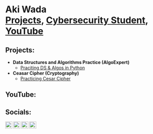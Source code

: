 <h1>Aki Wada <br/><a href="https://github.com/akiwadajp">Projects</a>, <a href="https://www.linkedin.com/in/akiwada/">Cybersecurity Student</a>, <a href="https://www.youtube.com/@akiwadacyber">YouTube</a></h1>

<h2>Projects:</h2>

- <b>Data Structures and Algorithms Practice (AlgoExpert)</b>
  - [Praciting DS & Algos in Python](https://github.com/joshmadakor1/Algorithms-Practice)
- <b>Ceasar Cipher (Cryptography)</b>
  - [Practicing Cesar Cipher](https://github.com/akiwadajp/Caesar-Cipher)


<h2>YouTube:</h2>

<h2> Socials:</h2>

[<img align="left" alt="JoshMadakor | YouTube" width="22px" src="https://cdn.jsdelivr.net/npm/simple-icons@v3/icons/youtube.svg" />][youtube]
[<img align="left" alt="JoshMadakor | Twitter" width="22px" src="https://cdn.jsdelivr.net/npm/simple-icons@v3/icons/twitter.svg" />][twitter]
[<img align="left" alt="JoshMadakor | LinkedIn" width="22px" src="https://cdn.jsdelivr.net/npm/simple-icons@v3/icons/linkedin.svg" />][linkedin]
[<img align="left" alt="JoshMadakor | Instagram" width="22px" src="https://cdn.jsdelivr.net/npm/simple-icons@v3/icons/instagram.svg" />][instagram]

[twitter]: https://twitter.com/akiwadajp
[youtube]: https://www.youtube.com/channel/@akiwadacyber
[instagram]: https://www.instagram.com/akiwadajp/
[linkedin]: https://linkedin.com/in/akiwada

<!--
**akiwadajp/akiwadajp** is a ✨ _special_ ✨ repository because its `README.md` (this file) appears on your GitHub profile.

Here are some ideas to get you started:

- 🔭 I’m currently working on ...
- 🌱 I’m currently learning ...
- 👯 I’m looking to collaborate on ...
- 🤔 I’m looking for help with ...
- 💬 Ask me about ...
- 📫 How to reach me: ...
- 😄 Pronouns: ...
- ⚡ Fun fact: ...
-->
